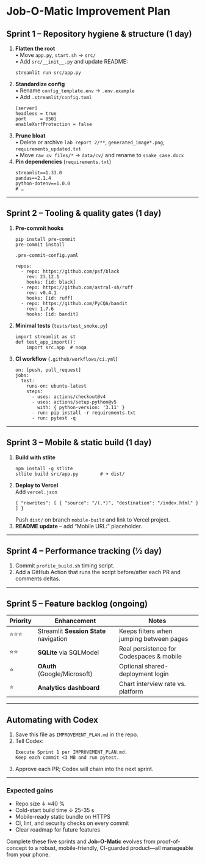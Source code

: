 # Job-O-Matic Improvement Plan

## Sprint 1 – Repository hygiene & structure (1 day)
1. **Flatten the root**  
   • Move `app.py`, `start.sh` → `src/`  
   • Add `src/__init__.py` and update README:  
   ```
   streamlit run src/app.py
   ```
2. **Standardize config**  
   • Rename `config_template.env` → `.env.example`  
   • Add `.streamlit/config.toml`  
   ```
   [server]
   headless = true
   port     = 8501
   enableXsrfProtection = false
   ```
3. **Prune bloat**  
   • Delete or archive `lab report 2/**`, `generated_image*.png`, `requirements_updated.txt`  
   • Move `raw cv files/*` → `data/cv/` and rename to `snake_case.docx`
4. **Pin dependencies** (`requirements.txt`)  
   ```
   streamlit==1.33.0
   pandas==2.1.4
   python-dotenv==1.0.0
   # …
   ```

---

## Sprint 2 – Tooling & quality gates (1 day)
1. **Pre-commit hooks**
   ```
   pip install pre-commit
   pre-commit install
   ```
   `.pre-commit-config.yaml`
   ```
   repos:
     - repo: https://github.com/psf/black
       rev: 23.12.1
       hooks: [id: black]
     - repo: https://github.com/astral-sh/ruff
       rev: v0.4.1
       hooks: [id: ruff]
     - repo: https://github.com/PyCQA/bandit
       rev: 1.7.6
       hooks: [id: bandit]
   ```
2. **Minimal tests** (`tests/test_smoke.py`)
   ```
   import streamlit as st
   def test_app_import():
       import src.app  # noqa
   ```
3. **CI workflow** (`.github/workflows/ci.yml`)
   ```
   on: [push, pull_request]
   jobs:
     test:
       runs-on: ubuntu-latest
       steps:
         - uses: actions/checkout@v4
         - uses: actions/setup-python@v5
           with: { python-version: '3.11' }
         - run: pip install -r requirements.txt
         - run: pytest -q
   ```

---

## Sprint 3 – Mobile & static build (1 day)
1. **Build with stlite**
   ```
   npm install -g stlite
   stlite build src/app.py        # ➜ dist/
   ```
2. **Deploy to Vercel**  
   Add `vercel.json`
   ```
   { "rewrites": [ { "source": "/(.*)", "destination": "/index.html" } ] }
   ```
   Push `dist/` on branch `mobile-build` and link to Vercel project.
3. **README update** – add “Mobile URL:” placeholder.

---

## Sprint 4 – Performance tracking (½ day)
1. Commit `profile_build.sh` timing script.  
2. Add a GitHub Action that runs the script before/after each PR and comments deltas.

---

## Sprint 5 – Feature backlog (ongoing)

| Priority | Enhancement | Notes |
|----------|-------------|-------|
| ⭐⭐⭐ | Streamlit **Session State** navigation | Keeps filters when jumping between pages |
| ⭐⭐ | **SQLite** via SQLModel | Real persistence for Codespaces & mobile |
| ⭐ | **OAuth** (Google/Microsoft) | Optional shared-deployment login |
| ⭐ | **Analytics dashboard** | Chart interview rate vs. platform |

---

## Automating with Codex
1. Save this file as `IMPROVEMENT_PLAN.md` in the repo.  
2. Tell Codex:  
   ```
   Execute Sprint 1 per IMPROVEMENT_PLAN.md.
   Keep each commit <3 MB and run pytest.
   ```  
3. Approve each PR; Codex will chain into the next sprint.

---

### Expected gains
- Repo size ↓ ≈40 %  
- Cold-start build time ↓ 25-35 s  
- Mobile-ready static bundle on HTTPS  
- CI, lint, and security checks on every commit  
- Clear roadmap for future features

Complete these five sprints and **Job-O-Matic** evolves from proof-of-concept to a robust, mobile-friendly, CI-guarded product—all manageable from your phone.
